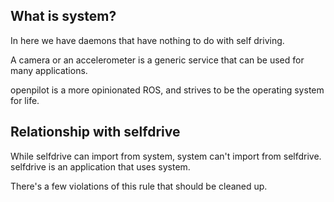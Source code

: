 What is system?
----

In here we have daemons that have nothing to do with self driving.

A camera or an accelerometer is a generic service that can be used for many applications.

openpilot is a more opinionated ROS, and strives to be the operating system for life.

Relationship with selfdrive
----

While selfdrive can import from system, system can't import from selfdrive. selfdrive is an application that uses system.

There's a few violations of this rule that should be cleaned up.
